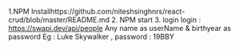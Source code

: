 1.NPM Installhttps://github.com/niteshsinghnrs/react-crud/blob/master/README.md
2. NPM start
3. login
login : https://swapi.dev/api/people
Any name as userName & birthyear as password
Eg : Luke Skywalker , password : 19BBY
